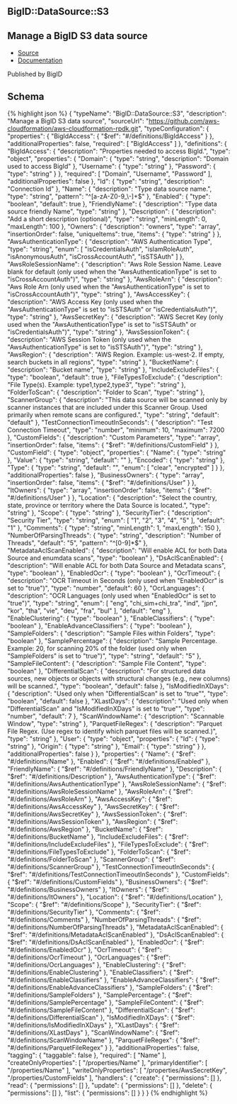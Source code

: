 
## BigID::DataSource::S3

## Manage a BigID S3 data source

- [Source](https:&#x2F;&#x2F;github.com&#x2F;aws-cloudformation&#x2F;aws-cloudformation-rpdk.git) 
- [Documentation]()

Published by BigID

## Schema
{% highlight json %}
{
    "typeName": "BigID::DataSource::S3",
    "description": "Manage a BigID S3 data source",
    "sourceUrl": "https://github.com/aws-cloudformation/aws-cloudformation-rpdk.git",
    "typeConfiguration": {
        "properties": {
            "BigIdAccess": {
                "$ref": "#/definitions/BigIdAccess"
            }
        },
        "additionalProperties": false,
        "required": [
            "BigIdAccess"
        ]
    },
    "definitions": {
        "BigIdAccess": {
            "description": "Properties needed to access BigId.",
            "type": "object",
            "properties": {
                "Domain": {
                    "type": "string",
                    "description": "Domain used to access BigId"
                },
                "Username": {
                    "type": "string"
                },
                "Password": {
                    "type": "string"
                }
            },
            "required": [
                "Domain",
                "Username",
                "Password"
            ],
            "additionalProperties": false
        },
        "Id": {
            "type": "string",
            "description": "Connection Id"
        },
        "Name": {
            "description": "Type data source name.",
            "type": "string",
            "pattern": "^[a-zA-Z0-9_\\-]+$"
        },
        "Enabled": {
            "type": "boolean",
            "default": true
        },
        "FriendlyName": {
            "description": "Type data source friendly Name",
            "type": "string"
        },
        "Description": {
            "description": "Add a short description (optional)",
            "type": "string",
            "minLength": 0,
            "maxLength": 100
        },
        "Owners": {
            "description": "owners",
            "type": "array",
            "insertionOrder": false,
            "uniqueItems": true,
            "items": {
                "type": "string"
            }
        },
        "AwsAuthenticationType": {
            "description": "AWS Authentication Type",
            "type": "string",
            "enum": [
                "isCredentialsAuth",
                "isIamRoleAuth",
                "isAnonymousAuth",
                "isCrossAccountAuth",
                "isSTSAuth"
            ]
        },
        "AwsRoleSessionName": {
            "description": "Aws Role Session Name. Leave blank for default (only used when the \"AwsAuthenticationType\" is set to \"isCrossAccountAuth\")",
            "type": "string"
        },
        "AwsRoleArn": {
            "description": "Aws Role Arn (only used when the \"AwsAuthenticationType\" is set to \"isCrossAccountAuth\")",
            "type": "string"
        },
        "AwsAccessKey": {
            "description": "AWS Access Key (only used when the \"AwsAuthenticationType\" is set to \"isSTSAuth\" or \"isCredentialsAuth\")",
            "type": "string"
        },
        "AwsSecretKey": {
            "description": "AWS Secret Key (only used when the \"AwsAuthenticationType\" is set to \"isSTSAuth\" or \"isCredentialsAuth\")",
            "type": "string"
        },
        "AwsSessionToken": {
            "description": "AWS Session Token (only used when the \"AwsAuthenticationType\" is set to \"isSTSAuth\")",
            "type": "string"
        },
        "AwsRegion": {
            "description": "AWS Region. Example: us-west-2. If empty, search buckets in all regions",
            "type": "string"
        },
        "BucketName": {
            "description": "Bucket name",
            "type": "string"
        },
        "IncludeExcludeFiles": {
            "type": "boolean",
            "default": true
        },
        "FileTypesToExclude": {
            "description": "File Type(s). Example: type1,type2,type3",
            "type": "string"
        },
        "FolderToScan": {
            "description": "Folder to Scan",
            "type": "string"
        },
        "ScannerGroup": {
            "description": "This data source will be scanned only by scanner instances that are included under this Scanner Group. Used primarily when remote scans are configured.",
            "type": "string",
            "default": "default"
        },
        "TestConnectionTimeoutInSeconds": {
            "description": "Test Connection Timeout",
            "type": "number",
            "minimum": 10,
            "maximum": 7200
        },
        "CustomFields": {
            "description": "Custom Parameters",
            "type": "array",
            "insertionOrder": false,
            "items": {
                "$ref": "#/definitions/CustomField"
            }
        },
        "CustomField": {
            "type": "object",
            "properties": {
                "Name": {
                    "type": "string"
                },
                "Value": {
                    "type": "string",
                    "default": ""
                },
                "Encoded": {
                    "type": "string"
                },
                "Type": {
                    "type": "string",
                    "default": "",
                    "enum": [
                        "clear",
                        "encrypted"
                    ]
                }
            },
            "additionalProperties": false
        },
        "BusinessOwners": {
            "type": "array",
            "insertionOrder": false,
            "items": {
                "$ref": "#/definitions/User"
            }
        },
        "ItOwners": {
            "type": "array",
            "insertionOrder": false,
            "items": {
                "$ref": "#/definitions/User"
            }
        },
        "Location": {
            "description": "Select the country, state, province or territory where the Data Source is located.",
            "type": "string"
        },
        "Scope": {
            "type": "string"
        },
        "SecurityTier": {
            "description": "Security Tier",
            "type": "string",
            "enum": [
                "1",
                "2",
                "3",
                "4",
                "5"
            ],
            "default": "1"
        },
        "Comments": {
            "type": "string",
            "minLength": 1,
            "maxLength": 150
        },
        "NumberOfParsingThreads": {
            "type": "string",
            "description": "Number of Threads",
            "default": "5",
            "pattern": "^[0-9]*$"
        },
        "MetadataAclScanEnabled": {
            "description": "Will enable ACL for both Data Source and enumdata scans",
            "type": "boolean"
        },
        "DsAclScanEnabled": {
            "description": "Will enable ACL for both Data Source and Metadata scans",
            "type": "boolean"
        },
        "EnabledOcr": {
            "type": "boolean"
        },
        "OcrTimeout": {
            "description": "OCR Timeout in Seconds (only used when \"EnabledOcr\" is set to \"true\")",
            "type": "number",
            "default": 60
        },
        "OcrLanguages": {
            "description": "OCR Languages (only used when \"EnabledOcr\" is set to \"true\")",
            "type": "string",
            "enum": [
                "eng",
                "chi_sim+chi_tra",
                "ind",
                "jpn",
                "kor",
                "tha",
                "vie",
                "deu",
                "fra",
                "bul"
            ],
            "default": "eng"
        },
        "EnableClustering": {
            "type": "boolean"
        },
        "EnableClassifiers": {
            "type": "boolean"
        },
        "EnableAdvanceClassifiers": {
            "type": "boolean"
        },
        "SampleFolders": {
            "description": "Sample Files within Folders",
            "type": "boolean"
        },
        "SamplePercentage": {
            "description": "Sample Percentage. Example: 20, for scanning 20% of the folder (used only when \"SampleFolders\" is set to \"true\")",
            "type": "string",
            "default": "5"
        },
        "SampleFileContent": {
            "description": "Sample File Content",
            "type": "boolean"
        },
        "DifferentialScan": {
            "description": "For structured data sources, new objects or objects with structural changes (e.g., new columns) will be scanned.",
            "type": "boolean",
            "default": false
        },
        "IsModifiedInXDays": {
            "description": "Used only when \"DifferentialScan\" is set to \"true\"",
            "type": "boolean",
            "default": false
        },
        "XLastDays": {
            "description": "Used only when \"DifferentialScan\" and \"IsModifiedInXDays\" is set to \"true\"",
            "type": "number",
            "default": 7
        },
        "ScanWindowName": {
            "description": "Scannable Window",
            "type": "string"
        },
        "ParquetFileRegex": {
            "description": "Parquet File Regex. (Use regex to identify which parquet files will be scanned.)",
            "type": "string"
        },
        "User": {
            "type": "object",
            "properties": {
                "Id": {
                    "type": "string"
                },
                "Origin": {
                    "type": "string"
                },
                "Email": {
                    "type": "string"
                }
            },
            "additionalProperties": false
        }
    },
    "properties": {
        "Name": {
            "$ref": "#/definitions/Name"
        },
        "Enabled": {
            "$ref": "#/definitions/Enabled"
        },
        "FriendlyName": {
            "$ref": "#/definitions/FriendlyName"
        },
        "Description": {
            "$ref": "#/definitions/Description"
        },
        "AwsAuthenticationType": {
            "$ref": "#/definitions/AwsAuthenticationType"
        },
        "AwsRoleSessionName": {
            "$ref": "#/definitions/AwsRoleSessionName"
        },
        "AwsRoleArn": {
            "$ref": "#/definitions/AwsRoleArn"
        },
        "AwsAccessKey": {
            "$ref": "#/definitions/AwsAccessKey"
        },
        "AwsSecretKey": {
            "$ref": "#/definitions/AwsSecretKey"
        },
        "AwsSessionToken": {
            "$ref": "#/definitions/AwsSessionToken"
        },
        "AwsRegion": {
            "$ref": "#/definitions/AwsRegion"
        },
        "BucketName": {
            "$ref": "#/definitions/BucketName"
        },
        "IncludeExcludeFiles": {
            "$ref": "#/definitions/IncludeExcludeFiles"
        },
        "FileTypesToExclude": {
            "$ref": "#/definitions/FileTypesToExclude"
        },
        "FolderToScan": {
            "$ref": "#/definitions/FolderToScan"
        },
        "ScannerGroup": {
            "$ref": "#/definitions/ScannerGroup"
        },
        "TestConnectionTimeoutInSeconds": {
            "$ref": "#/definitions/TestConnectionTimeoutInSeconds"
        },
        "CustomFields": {
            "$ref": "#/definitions/CustomFields"
        },
        "BusinessOwners": {
            "$ref": "#/definitions/BusinessOwners"
        },
        "ItOwners": {
            "$ref": "#/definitions/ItOwners"
        },
        "Location": {
            "$ref": "#/definitions/Location"
        },
        "Scope": {
            "$ref": "#/definitions/Scope"
        },
        "SecurityTier": {
            "$ref": "#/definitions/SecurityTier"
        },
        "Comments": {
            "$ref": "#/definitions/Comments"
        },
        "NumberOfParsingThreads": {
            "$ref": "#/definitions/NumberOfParsingThreads"
        },
        "MetadataAclScanEnabled": {
            "$ref": "#/definitions/MetadataAclScanEnabled"
        },
        "DsAclScanEnabled": {
            "$ref": "#/definitions/DsAclScanEnabled"
        },
        "EnabledOcr": {
            "$ref": "#/definitions/EnabledOcr"
        },
        "OcrTimeout": {
            "$ref": "#/definitions/OcrTimeout"
        },
        "OcrLanguages": {
            "$ref": "#/definitions/OcrLanguages"
        },
        "EnableClustering": {
            "$ref": "#/definitions/EnableClustering"
        },
        "EnableClassifiers": {
            "$ref": "#/definitions/EnableClassifiers"
        },
        "EnableAdvanceClassifiers": {
            "$ref": "#/definitions/EnableAdvanceClassifiers"
        },
        "SampleFolders": {
            "$ref": "#/definitions/SampleFolders"
        },
        "SamplePercentage": {
            "$ref": "#/definitions/SamplePercentage"
        },
        "SampleFileContent": {
            "$ref": "#/definitions/SampleFileContent"
        },
        "DifferentialScan": {
            "$ref": "#/definitions/DifferentialScan"
        },
        "IsModifiedInXDays": {
            "$ref": "#/definitions/IsModifiedInXDays"
        },
        "XLastDays": {
            "$ref": "#/definitions/XLastDays"
        },
        "ScanWindowName": {
            "$ref": "#/definitions/ScanWindowName"
        },
        "ParquetFileRegex": {
            "$ref": "#/definitions/ParquetFileRegex"
        }
    },
    "additionalProperties": false,
    "tagging": {
        "taggable": false
    },
    "required": [
        "Name"
    ],
    "createOnlyProperties": [
        "/properties/Name"
    ],
    "primaryIdentifier": [
        "/properties/Name"
    ],
    "writeOnlyProperties": [
        "/properties/AwsSecretKey",
        "/properties/CustomFields"
    ],
    "handlers": {
        "create": {
            "permissions": []
        },
        "read": {
            "permissions": []
        },
        "update": {
            "permissions": []
        },
        "delete": {
            "permissions": []
        },
        "list": {
            "permissions": []
        }
    }
}
{% endhighlight %}

